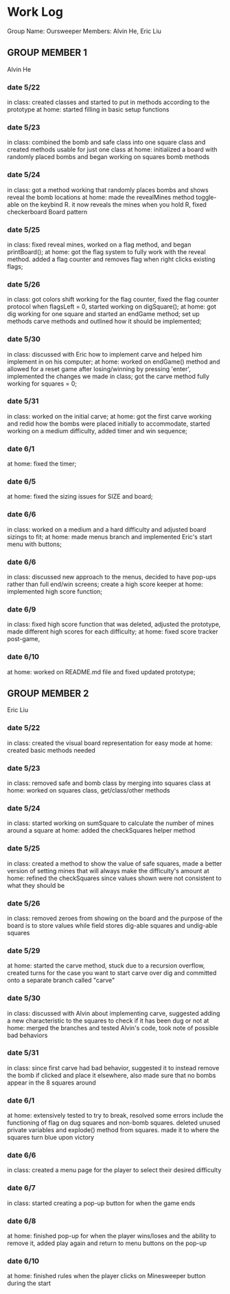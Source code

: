 # Work Log
Group Name: Oursweeper
Members: Alvin He, Eric Liu

## GROUP MEMBER 1
Alvin He
### date 5/22
in class: created classes and started to put in methods according to the prototype
at home: started filling in basic setup functions
### date 5/23
in class: combined the bomb and safe class into one square class and created methods usable for just one class
at home: initialized a board with randomly placed bombs and began working on squares bomb methods
### date 5/24
in class: got a method working that randomly places bombs and shows reveal the bomb locations
at home: made the revealMines method toggle-able on the keybind R. it now reveals the mines when you hold R,
fixed checkerboard Board pattern
### date 5/25
in class: fixed reveal mines, worked on a flag method, and began printBoard();
at home: got the flag system to fully work with the reveal method. added a flag counter and removes flag when right clicks existing flags;
### date 5/26
in class: got colors shift working for the flag counter, fixed the flag counter protocol when flagsLeft = 0, started working on digSquare();
at home: got dig working for one square and started an endGame method; set up methods carve methods and outlined how it should be implemented;
### date 5/30
in class: discussed with Eric how to implement carve and helped him implement in on his computer;
at home: worked on endGame() method and allowed for a reset game after losing/winning by pressing 'enter', implemented the changes we made in class;
got the carve method fully working for squares = 0;
### date 5/31
in class: worked on the initial carve;
at home: got the first carve working and redid how the bombs were placed initially to accommodate, started working on a medium difficulty, added timer and win sequence;
### date 6/1
at home: fixed the timer;
### date 6/5
at home: fixed the sizing issues for SIZE and board;
### date 6/6
in class: worked on a medium and a hard difficulty and adjusted board sizings to fit;
at home: made menus branch and implemented Eric's start menu with buttons;
### date 6/6
in class: discussed new approach to the menus, decided to have pop-ups rather than full end/win screens; create a high score keeper
at home: implemented high score function;
### date 6/9
in class: fixed high score function that was deleted, adjusted the prototype, made different high scores for each difficulty;
at home: fixed score tracker post-game,
### date 6/10
at home:  worked on README.md file and fixed updated prototype;

## GROUP MEMBER 2
Eric Liu
### date 5/22
in class: created the visual board representation for easy mode
at home: created basic methods needed
### date 5/23
in class: removed safe and bomb class by merging into squares class
at home: worked on squares class, get/class/other methods
### date 5/24
in class: started working on sumSquare to calculate the number of mines around a square
at home: added the checkSquares helper method
### date 5/25
in class: created a method to show the value of safe squares, made a better version of setting mines that will always make the difficulty's amount
at home: refined the checkSquares since values shown were not consistent to what they should be
### date 5/26
in class: removed zeroes from showing on the board and the purpose of the board is to store values while field stores dig-able squares and undig-able squares
### date 5/29
at home: started the carve method, stuck due to a recursion overflow, created turns for the case you want to start carve over dig and committed onto a separate branch called "carve"
### date 5/30
in class: discussed with Alvin about implementing carve, suggested adding a new characteristic to the squares to check if it has been dug or not
at home: merged the branches and tested Alvin's code, took note of possible bad behaviors
### date 5/31
in class: since first carve had bad behavior, suggested it to instead remove the bomb if clicked and place it elsewhere, also made sure that no bombs appear in the 8 squares around
### date 6/1
at home: extensively tested to try to break, resolved some errors include the functioning of flag on dug squares and non-bomb squares. deleted unused private variables and explode() method from squares. made it to where the squares turn blue upon victory
### date 6/6
in class: created a menu page for the player to select their desired difficulty
### date 6/7
in class: started creating a pop-up button for when the game ends
### date 6/8
at home: finished pop-up for when the player wins/loses and the ability to remove it, added play again and return to menu buttons on the pop-up
### date 6/10
at home: finished rules when the player clicks on Minesweeper button during the start
